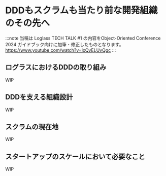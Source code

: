 # DDDもスクラムも当たり前な開発組織のその先へ

:::note
当稿は Loglass TECH TALK #1 の内容をObject-Oriented Conference 2024 ガイドブック向けに加筆・修正したものとなります。
https://www.youtube.com/watch?v=IxQvELUvQgc
:::

## ログラスにおけるDDDの取り組み

WIP

## DDDを支える組織設計

WIP

## スクラムの現在地

WIP

## スタートアップのスケールにおいて必要なこと

WIP

